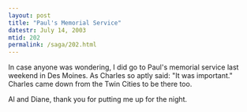 ```yaml
---
layout: post
title: "Paul's Memorial Service"
datestr: July 14, 2003
mtid: 202
permalink: /saga/202.html
---
```


In case anyone was wondering, I did go to Paul's memorial service last weekend in Des Moines.  As Charles so aptly said: "It was important."  Charles came down from the Twin Cities to be there too.

Al and Diane, thank you for putting me up for the night.

